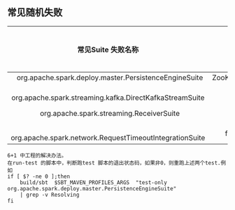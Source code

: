 ## 常见随机失败

| 常见Suite 失败名称|单元测试|错误栈|所处工程  |  出现次数 |
|  :----: | :----: | :----: | :----: | :----: | 
|    org.apache.spark.deploy.master.PersistenceEngineSuite  |  ZooKeeperPersistenceEngine  | null    | Spark_UT_Test_24 |  1 |
|   org.apache.spark.streaming.kafka.DirectKafkaStreamSuite |     null    | null  |  null |  0 |
|   org.apache.spark.streaming.ReceiverSuite  |    receiver life cycle  |  Error Message  |  Spark_UT_Test_09 | 1 |
|    org.apache.spark.network.RequestTimeoutIntegrationSuite | furtherRequestsDelay | null | Spark_UT_Test_88 | 1 |

```
6+1 中工程的解决办法。
在run-test 的脚本中，判断跑test 脚本的退出状态码，如果非0，则重跑上述两个test.例如
if [ $? -ne 0 ];then 
	build/sbt  $SBT_MAVEN_PROFILES_ARGS  "test-only org.apache.spark.deploy.master.PersistenceEngineSuite"  
	| grep -v Resolving
fi
```
